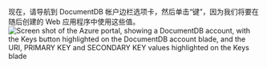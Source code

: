 现在，请导航到 DocumentDB 帐户边栏选项卡，然后单击“键”，因为我们将要在随后创建的 Web 应用程序中使用这些值。
       ![Screen shot of the Azure portal, showing a DocumentDB account, with the Keys button highlighted on the DocumentDB account blade, and the URI, PRIMARY KEY and SECONDARY KEY values highlighted on the Keys blade](./media/documentdb-keys/keys.png)

<!---HONumber=Mooncake_0829_2016-->